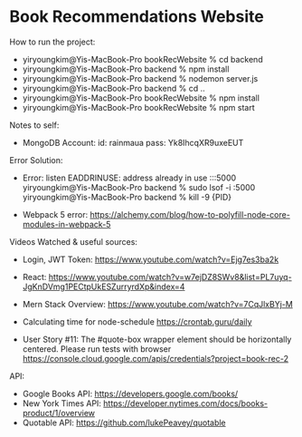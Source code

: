# Book Recommendations Website

How to run the project:
- yiryoungkim@Yis-MacBook-Pro bookRecWebsite % cd backend
- yiryoungkim@Yis-MacBook-Pro backend % npm install
- yiryoungkim@Yis-MacBook-Pro backend % nodemon server.js
- yiryoungkim@Yis-MacBook-Pro backend % cd .. 
- yiryoungkim@Yis-MacBook-Pro bookRecWebsite % npm install 
- yiryoungkim@Yis-MacBook-Pro bookRecWebsite % npm start 

Notes to self: 
- MongoDB Account: id: rainmaua pass: Yk8IhcqXR9uxeEUT

Error Solution:
- Error: listen EADDRINUSE: address already in use :::5000
yiryoungkim@Yis-MacBook-Pro backend % sudo lsof -i :5000      
yiryoungkim@Yis-MacBook-Pro backend % kill -9 {PID}

- Webpack 5 error: 
https://alchemy.com/blog/how-to-polyfill-node-core-modules-in-webpack-5

Videos Watched & useful sources: 
- Login, JWT Token:
https://www.youtube.com/watch?v=Ejg7es3ba2k

- React: 
https://www.youtube.com/watch?v=w7ejDZ8SWv8&list=PL7uyq-JgKnDVmg1PECtpUkESZurryrdXp&index=4

- Mern Stack Overview:
https://www.youtube.com/watch?v=7CqJlxBYj-M

- Calculating time for node-schedule
https://crontab.guru/daily

- User Story #11: The #quote-box wrapper element should be horizontally centered. Please run tests with browser 
https://console.cloud.google.com/apis/credentials?project=book-rec-2


API: 

- Google Books API: https://developers.google.com/books/
- New York Times API:  https://developer.nytimes.com/docs/books-product/1/overview 
- Quotable API: https://github.com/lukePeavey/quotable 



